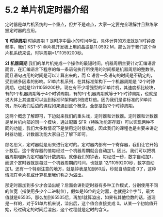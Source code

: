 # 5.2 单片机定时器介绍

定时器是单片机系统的一个重点，但并不是难点，大家一定要完全理解并且熟练掌握定时器的应用。

**1) 时钟周期**
时钟周期 T 是时序中最小的时间单位，具体计算的方法就是1/时钟源频率，我们 KST-51 单片机开发板上用的晶振是11.0592 M，那么对于我们这个单片机系统来说，时钟周期=1/11059200秒。

**2) 机器周期**
我们的单片机完成一个操作的最短时间。机器周期主要针对汇编语言而言，在汇编语言下程序的每一条语句执行所使用的时间都是机器周期的整数倍，而且语句占用的时间是可以计算出来的，而 C 语言一条语句的时间是不确定的，受到诸多因素的影响。51单片机系列，在其标准架构下一个机器周期是 12个时钟周期，也就是12/11059200秒。现在有不少增强型的51单片机，其速度都比较块，有的1个机器周期等于4个时钟周期，有的1个机器周期就等于1个时钟周期，也就是说大体上其速度可以达到标准51架构的3倍或12倍。因为我们是讲标准的51单片机，所以我们后边的课程如果遇到这个概念，全部是指12个时钟周期。

这两个概念了解即可，下边就来我们的重头戏，定时器和计数器。定时器和计数器是单片机内部的同一个模块，通过配置 SFR（特殊功能寄存器）可以实现两种不同的功能，我们大多数情况下是使用定时器功能，因此我们的课程也是主要来讲定时器功能，计数器功能大家自己了解下即可。

顾名思义，定时器就是用来进行定时的。定时器内部有一个寄存器，我们让它开始计数后，这个寄存器的值每经过一个机器周期就会自动加1，因此，我们可以把机器周期理解为定时器的计数周期。就像我们的钟表，每经过一秒，数字自动加1，而这个定时器就是每过一个机器周期的时间，也就是 12/11059200秒，数字自动加1。还有一个特别注意的地方，就是钟表是加到60后，秒就自动变成 0了，这种情况在单片机或计算机里我们称之为溢出。

那定时器加到多少才会溢出呢？后面会讲到定时器有多种工作模式，分别使用不同的位宽（指使用多少个二进制位），假如是16位的定时器，也就是2个字节，最大值就是65535，那么加到65535后，再加1就算溢出，如果有其他位数的话，道理是一样的，对于51单片机来说，溢出后，这个值会直接变成 0。从某一个初始值开始，经过确定的时间后溢出，这个过程就是定时的含义。